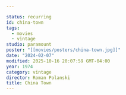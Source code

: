 ```yaml
---

status: recurring
id: china-town
tags:
  - movies
  - vintage
studio: paramount
poster: "[[movies/posters/china-town.jpg]]"
date: "2024-02-07"
modified: 2025-10-16 20:07:59 GMT-04:00
year: 1974
category: vintage
director: Roman Polanski
title: China Town
---
```

